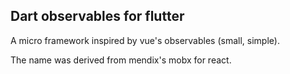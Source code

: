 ## Dart observables for flutter

A micro framework inspired by  vue's observables (small, simple).

The name was derived from mendix's mobx for react.


